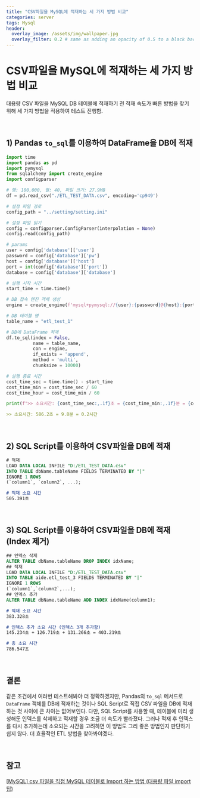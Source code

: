 ```yaml
---
title: "CSV파일을 MySQL에 적재하는 세 가지 방법 비교"
categories: server
tags: Mysql
header:
  overlay_image: /assets/img/wallpaper.jpg
  overlay_filter: 0.2 # same as adding an opacity of 0.5 to a black background
---
```


# CSV파일을 MySQL에 적재하는 세 가지 방법 비교

대용량 CSV 파일을 MySQL DB 테이블에 적재하기 전 적재 속도가 빠른 방법을 찾기 위해 세 가지 방법을 적용하여 테스트 진행함. 

<br>

## 1) Pandas `to_sql`를 이용하여 DataFrame을 DB에 적재

```python
import time
import pandas as pd
import pymysql
from sqlalchemy import create_engine
import configparser

# 행: 100,000, 열: 40, 파일 크기: 27.9MB
df = pd.read_csv("./ETL_TEST_DATA.csv", encoding='cp949')

# 설정 파일 경로
config_path = "../setting/setting.ini"

# 설정 파일 읽기
config = configparser.ConfigParser(interpolation = None)
config.read(config_path)

# params
user = config['database']['user']
password = config['database']['pw']
host = config['database']['host']
port = int(config['database']['port'])
database = config['database']['database']

# 실행 시작 시간
start_time = time.time()

# DB 접속 엔진 객체 생성
engine = create_engine(f'mysql+pymysql://{user}:{password}@{host}:{port}/{database}', encoding='utf-8')

# DB 테이블 명
table_name = "etl_test_1"

# DB에 DataFrame 적재
df.to_sql(index = False,
          name = table_name,
          con = engine,
          if_exists = 'append',
          method = 'multi', 
          chunksize = 10000)

# 실행 종료 시간
cost_time_sec = time.time() - start_time
cost_time_min = cost_time_sec / 60
cost_time_hour = cost_time_min / 60

print(f">> 소요시간: {cost_time_sec:,.1f}초 = {cost_time_min:,.1f}분 = {cost_time_hour:,.1f}시간")
```

```markdown
>> 소요시간: 586.2초 = 9.8분 = 0.2시간
```

<br>

## 2) SQL Script를 이용하여 CSV파일을 DB에 적재

```sql
# 적재
LOAD DATA LOCAL INFILE "D:/ETL_TEST_DATA.csv" 
INTO TABLE dbName.tableName FIELDS TERMINATED BY "|"
IGNORE 1 ROWS
(`column1`, `column2`, ...);
```

```markdown
# 적재 소요 시간
505.391초
```

<br>

## 3) SQL Script를 이용하여 CSV파일을 DB에 적재(Index 제거)

```sql
## 인덱스 삭제
ALTER TABLE dbName.tableName DROP INDEX idxName;
## 적재
LOAD DATA LOCAL INFILE "D:/ETL_TEST_DATA.csv" 
INTO TABLE aide.etl_test_3 FIELDS TERMINATED BY "|"
IGNORE 1 ROWS
(`column1`,`column2`,...);
## 인덱스 추가
ALTER TABLE dbName.tableName ADD INDEX idxName(column1);
```

```markdown
# 적재 소요 시간
383.328초

# 인덱스 추가 소요 시간 (인덱스 3개 추가함)
145.234초 + 126.719초 + 131.266초 = 403.219초

# 총 소요 시간
786.547초
```

<br>

## 결론

같은 조건에서 여러번 테스트해봐야 더 정확하겠지만, Pandas의 `to_sql` 메서드로 `DataFrame` 객체를 DB에 적재하는 것이나 SQL Script로 직접 CSV 파일을 DB에 적재하는 것 사이에 큰 차이는 없어보인다. 다만, SQL Script를 사용할 때, 테이블에 미리 생성해둔 인덱스를 삭제하고 적재할 경우 조금 더 속도가 빨라졌다. 그러나 적재 후 인덱스를 다시 추가하는데 소요되는 시간을 고려하면 이 방법도 그리 좋은 방법인지 판단하기 쉽지 않다.  더 효율적인 ETL 방법을 찾아봐야겠다.

<br>

## 참고

[[MySQL] csv 파일을 직접 MySQL 테이블로 Import 하는 방법 (대용량 파일 import 팁)](https://moonlighting.tistory.com/140)